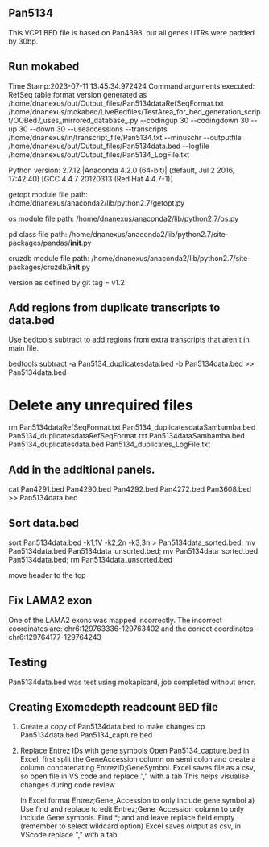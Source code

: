 ## Pan5134
This VCP1 BED file is based on Pan4398, but all genes UTRs were padded by 30bp.

## Run mokabed
Time Stamp:2023-07-11 13:45:34.972424
Command arguments executed:
RefSeq table format version generated as /home/dnanexus/out/Output_files/Pan5134dataRefSeqFormat.txt
/home/dnanexus/mokabed/LiveBedfiles/TestArea_for_bed_generation_script/OOBed7_uses_mirrored_database_.py --codingup 30 --codingdown 30 --up 30 --down 30 --useaccessions --transcripts /home/dnanexus/in/transcript_file/Pan5134.txt --minuschr --outputfile /home/dnanexus/out/Output_files/Pan5134data.bed --logfile /home/dnanexus/out/Output_files/Pan5134_LogFile.txt 

 Python version: 2.7.12 |Anaconda 4.2.0 (64-bit)| (default, Jul  2 2016, 17:42:40) 
[GCC 4.4.7 20120313 (Red Hat 4.4.7-1)]

 getopt module file path: /home/dnanexus/anaconda2/lib/python2.7/getopt.py

 os module file path: /home/dnanexus/anaconda2/lib/python2.7/os.py

 pd class file path: /home/dnanexus/anaconda2/lib/python2.7/site-packages/pandas/__init__.py

 cruzdb module file path: /home/dnanexus/anaconda2/lib/python2.7/site-packages/cruzdb/__init__.py

version as defined by git tag = v1.2

## Add regions from duplicate transcripts to data.bed
Use bedtools subtract to add regions from extra transcripts that aren't in main file.

bedtools subtract -a Pan5134_duplicatesdata.bed -b Pan5134data.bed >> Pan5134data.bed

# Delete any unrequired files
rm Pan5134dataRefSeqFormat.txt Pan5134_duplicatesdataSambamba.bed Pan5134_duplicatesdataRefSeqFormat.txt Pan5134dataSambamba.bed Pan5134_duplicatesdata.bed Pan5134_duplicates_LogFile.txt

## Add in the additional panels.
cat Pan4291.bed Pan4290.bed Pan4292.bed Pan4272.bed Pan3608.bed >> Pan5134data.bed

## Sort data.bed
sort Pan5134data.bed -k1,1V -k2,2n -k3,3n > Pan5134data_sorted.bed; mv Pan5134data.bed Pan5134data_unsorted.bed; mv Pan5134data_sorted.bed Pan5134data.bed; rm Pan5134data_unsorted.bed

move header to the top

## Fix LAMA2 exon
One of the LAMA2 exons was mapped incorrectly.
The incorrect coordinates are: chr6:129763336-129763402 and the correct coordinates - chr6:129764177-129764243

## Testing
Pan5134data.bed was test using mokapicard, job completed without error.

## Creating Exomedepth readcount BED file

1. Create a copy of Pan5134data.bed to make changes
    cp Pan5134data.bed Pan5134_capture.bed

2. Replace Entrez IDs with gene symbols
    Open Pan5134_capture.bed in Excel, first split the GeneAccession column on semi colon and create a column concatenating 
    EntrezID;GeneSymbol.
    Excel saves file as a csv, so open file in VS code and replace "," with a tab
    This helps visualise changes during code review

    In Excel format Entrez;Gene_Accession to only include gene symbol
    a) Use find and replace to edit Entrez;Gene_Accession column to only include Gene symbols.
                Find *; and and leave replace field empty (remember to select wildcard option)
                Excel saves output as csv, in VScode replace "," with a tab